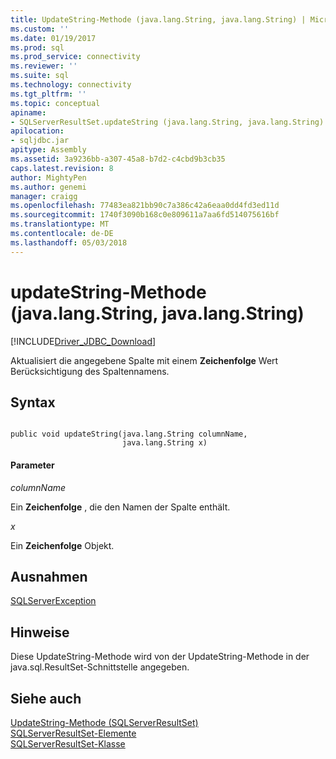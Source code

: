 ```yaml
---
title: UpdateString-Methode (java.lang.String, java.lang.String) | Microsoft Docs
ms.custom: ''
ms.date: 01/19/2017
ms.prod: sql
ms.prod_service: connectivity
ms.reviewer: ''
ms.suite: sql
ms.technology: connectivity
ms.tgt_pltfrm: ''
ms.topic: conceptual
apiname:
- SQLServerResultSet.updateString (java.lang.String, java.lang.String)
apilocation:
- sqljdbc.jar
apitype: Assembly
ms.assetid: 3a9236bb-a307-45a8-b7d2-c4cbd9b3cb35
caps.latest.revision: 8
author: MightyPen
ms.author: genemi
manager: craigg
ms.openlocfilehash: 77483ea821bb90c7a386c42a6eaa0dd4fd3ed11d
ms.sourcegitcommit: 1740f3090b168c0e809611a7aa6fd514075616bf
ms.translationtype: MT
ms.contentlocale: de-DE
ms.lasthandoff: 05/03/2018
---
```

# <a name="updatestring-method-javalangstring-javalangstring"></a>updateString-Methode (java.lang.String, java.lang.String)
[!INCLUDE[Driver_JDBC_Download](../../../includes/driver_jdbc_download.md)]

  Aktualisiert die angegebene Spalte mit einem **Zeichenfolge** Wert Berücksichtigung des Spaltennamens.  
  
## <a name="syntax"></a>Syntax  
  
```  
  
public void updateString(java.lang.String columnName,  
                         java.lang.String x)  
```  
  
#### <a name="parameters"></a>Parameter  
 *columnName*  
  
 Ein **Zeichenfolge** , die den Namen der Spalte enthält.  
  
 *x*  
  
 Ein **Zeichenfolge** Objekt.  
  
## <a name="exceptions"></a>Ausnahmen  
 [SQLServerException](../../../connect/jdbc/reference/sqlserverexception-class.md)  
  
## <a name="remarks"></a>Hinweise  
 Diese UpdateString-Methode wird von der UpdateString-Methode in der java.sql.ResultSet-Schnittstelle angegeben.  
  
## <a name="see-also"></a>Siehe auch  
 [UpdateString-Methode &#40;SQLServerResultSet&#41;](../../../connect/jdbc/reference/updatestring-method-sqlserverresultset.md)   
 [SQLServerResultSet-Elemente](../../../connect/jdbc/reference/sqlserverresultset-members.md)   
 [SQLServerResultSet-Klasse](../../../connect/jdbc/reference/sqlserverresultset-class.md)  
  
  

